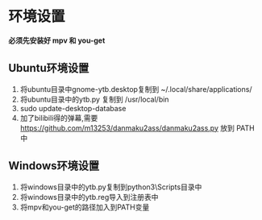 环境设置
==========

**必须先安装好 mpv 和 you-get**


Ubuntu环境设置
--------------
1. 将ubuntu目录中gnome-ytb.desktop复制到 ~/.local/share/applications/
2. 将ubuntu目录中的ytb.py 复制到 /usr/local/bin
3. sudo update-desktop-database
4. 加了bilibili得的弹幕,需要 https://github.com/m13253/danmaku2ass/danmaku2ass.py 放到 PATH 中


Windows环境设置
----------------
1. 将windows目录中的ytb.py复制到python3\Scripts目录中
2. 将windows目录中的ytb.reg导入到注册表中
2. 将mpv和you-get的路径加入到PATH变量

